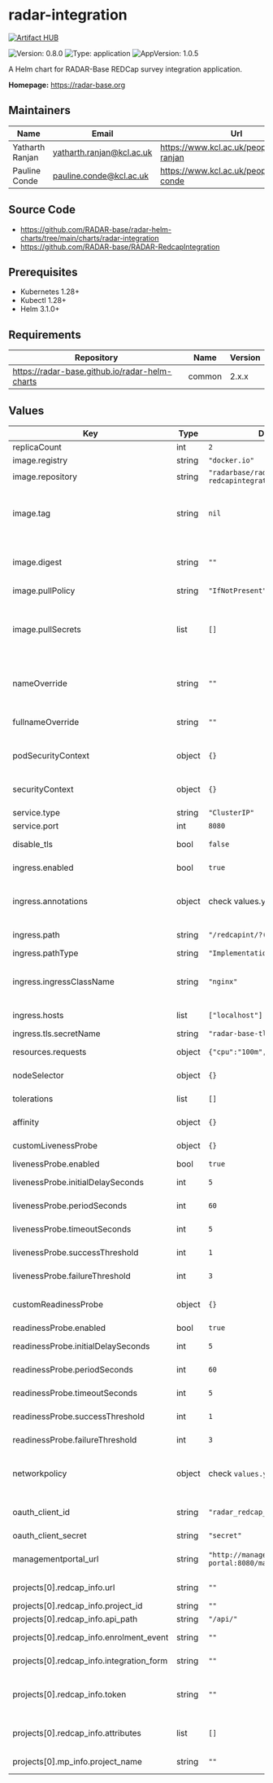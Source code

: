 

# radar-integration
[![Artifact HUB](https://img.shields.io/endpoint?url=https://artifacthub.io/badge/repository/radar-integration)](https://artifacthub.io/packages/helm/radar-base/radar-integration)

![Version: 0.8.0](https://img.shields.io/badge/Version-0.8.0-informational?style=flat-square) ![Type: application](https://img.shields.io/badge/Type-application-informational?style=flat-square) ![AppVersion: 1.0.5](https://img.shields.io/badge/AppVersion-1.0.5-informational?style=flat-square)

A Helm chart for RADAR-Base REDCap survey integration application.

**Homepage:** <https://radar-base.org>

## Maintainers

| Name | Email | Url |
| ---- | ------ | --- |
| Yatharth Ranjan | <yatharth.ranjan@kcl.ac.uk> | <https://www.kcl.ac.uk/people/yatharth-ranjan> |
| Pauline Conde | <pauline.conde@kcl.ac.uk> | <https://www.kcl.ac.uk/people/pauline-conde> |

## Source Code

* <https://github.com/RADAR-base/radar-helm-charts/tree/main/charts/radar-integration>
* <https://github.com/RADAR-base/RADAR-RedcapIntegration>

## Prerequisites
* Kubernetes 1.28+
* Kubectl 1.28+
* Helm 3.1.0+

## Requirements

| Repository | Name | Version |
|------------|------|---------|
| https://radar-base.github.io/radar-helm-charts | common | 2.x.x |

## Values

| Key | Type | Default | Description |
|-----|------|---------|-------------|
| replicaCount | int | `2` | Number replicas to deploy |
| image.registry | string | `"docker.io"` | Image registry |
| image.repository | string | `"radarbase/radar-redcapintegration"` | Image repository |
| image.tag | string | `nil` | Image tag (immutable tags are recommended) Overrides the image tag whose default is the chart appVersion. |
| image.digest | string | `""` | Image digest in the way sha256:aa.... Please note this parameter, if set, will override the tag |
| image.pullPolicy | string | `"IfNotPresent"` | Image pull policy |
| image.pullSecrets | list | `[]` | Optionally specify an array of imagePullSecrets. Secrets must be manually created in the namespace. e.g: pullSecrets:   - myRegistryKeySecretName |
| nameOverride | string | `""` | String to partially override radar-integration.fullname template with a string (will prepend the release name) |
| fullnameOverride | string | `""` | String to fully override radar-integration.fullname template with a string |
| podSecurityContext | object | `{}` | Configure radar-integration pods' Security Context |
| securityContext | object | `{}` | Configure radar-integration containers' Security Context |
| service.type | string | `"ClusterIP"` | Kubernetes Service type |
| service.port | int | `8080` | radar-integration port |
| disable_tls | bool | `false` | Reconfigure Ingress to not force TLS |
| ingress.enabled | bool | `true` | Enable ingress controller resource |
| ingress.annotations | object | check values.yaml | Annotations that define default ingress class, certificate issuer and deny access to sensitive URLs |
| ingress.path | string | `"/redcapint/?(.*)"` | Path within the url structure |
| ingress.pathType | string | `"ImplementationSpecific"` | Ingress Path type |
| ingress.ingressClassName | string | `"nginx"` | IngressClass that will be be used to implement the Ingress (Kubernetes 1.18+) |
| ingress.hosts | list | `["localhost"]` | Hosts to accept requests from |
| ingress.tls.secretName | string | `"radar-base-tls"` | TLS Secret Name |
| resources.requests | object | `{"cpu":"100m","memory":"128Mi"}` | CPU/Memory resource requests |
| nodeSelector | object | `{}` | Node labels for pod assignment |
| tolerations | list | `[]` | Toleration labels for pod assignment |
| affinity | object | `{}` | Affinity labels for pod assignment |
| customLivenessProbe | object | `{}` | Custom livenessProbe that overrides the default one |
| livenessProbe.enabled | bool | `true` | Enable livenessProbe |
| livenessProbe.initialDelaySeconds | int | `5` | Initial delay seconds for livenessProbe |
| livenessProbe.periodSeconds | int | `60` | Period seconds for livenessProbe |
| livenessProbe.timeoutSeconds | int | `5` | Timeout seconds for livenessProbe |
| livenessProbe.successThreshold | int | `1` | Success threshold for livenessProbe |
| livenessProbe.failureThreshold | int | `3` | Failure threshold for livenessProbe |
| customReadinessProbe | object | `{}` | Custom readinessProbe that overrides the default one |
| readinessProbe.enabled | bool | `true` | Enable readinessProbe |
| readinessProbe.initialDelaySeconds | int | `5` | Initial delay seconds for readinessProbe |
| readinessProbe.periodSeconds | int | `60` | Period seconds for readinessProbe |
| readinessProbe.timeoutSeconds | int | `5` | Timeout seconds for readinessProbe |
| readinessProbe.successThreshold | int | `1` | Success threshold for readinessProbe |
| readinessProbe.failureThreshold | int | `3` | Failure threshold for readinessProbe |
| networkpolicy | object | check `values.yaml` | Network policy defines who can access this application and who this applications has access to |
| oauth_client_id | string | `"radar_redcap_integrator"` | OAuth2 clientId used by the webApp for making requests |
| oauth_client_secret | string | `"secret"` | OAuth2 client secret |
| managementportal_url | string | `"http://management-portal:8080/managementportal/"` | URL of the Management Portal. Make sure to include the trailing slash |
| projects[0].redcap_info.url | string | `""` | URL pointing REDCap instance |
| projects[0].redcap_info.project_id | string | `""` | REDCap project identifier |
| projects[0].redcap_info.api_path | string | `"/api/"` | Redcap relative api path |
| projects[0].redcap_info.enrolment_event | string | `""` | Unique identifier for the enrolment event |
| projects[0].redcap_info.integration_form | string | `""` | Name of integration REDCap form |
| projects[0].redcap_info.token | string | `""` | REDCap API Token used to identify the REDCap user against the REDCap instance |
| projects[0].redcap_info.attributes | list | `[]` | List of REDCap fields to be used as attributes in Management Portal |
| projects[0].mp_info.project_name | string | `""` | Management Portal project identifier |
